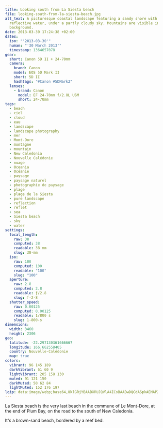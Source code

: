 ```yaml
---
title: Looking south from La Siesta beach
file: looking-south-from-la-siesta-beach.jpg
alt_text: A picturesque coastal landscape featuring a sandy shore with rocks and
  reflective water, under a partly cloudy sky. Mountains are visible in the
  background.
date: 2013-03-30 17:24:38 +02:00
dates:
  iso: "'2013-03-30'"
  human: "'30 March 2013'"
  timestamp: 1364657078
gear:
  short: Canon 5D II + 24-70mm
  camera:
    brand: Canon
    model: EOS 5D Mark II
    short: 5D II
    hashtags: "#Canon #5DMark2"
  lenses:
    - brand: Canon
      model: EF 24-70mm f/2.8L USM
      short: 24-70mm
tags:
  - beach
  - ciel
  - cloud
  - eau
  - landscape
  - landscape photography
  - mer
  - Mont-Dore
  - montagne
  - mountain
  - New Caledonia
  - Nouvelle Calédonie
  - nuage
  - Oceania
  - Océanie
  - paysage
  - paysage naturel
  - photographie de paysage
  - plage
  - plage de la Siesta
  - pure landscape
  - reflection
  - reflet
  - sea
  - Siesta beach
  - sky
  - water
settings:
  focal_length:
    raw: 38
    computed: 38
    readable: 38 mm
    slug: 38-mm
  iso:
    raw: 100
    computed: 100
    readable: "100"
    slug: "100"
  aperture:
    raw: 2.8
    computed: 2.8
    readable: ƒ/2.8
    slug: f-2-8
  shutter_speed:
    raw: 0.00125
    computed: 0.00125
    readable: 1/800 s
    slug: 1-800-s
dimensions:
  width: 3460
  height: 2306
geo:
  latitude: -22.297130361666667
  longitude: 166.662558405
  country: Nouvelle-Calédonie
  map: true
colors:
  vibrant: 96 145 189
  darkVibrant: 61 60 9
  lightVibrant: 205 158 130
  muted: 91 121 150
  darkMuted: 50 62 84
  lightMuted: 152 176 197
lqip: data:image/webp;base64,UklGRjYBAABXRUJQVlA4ICoBAABwDQCdASpkAEMAP2WixVizLSivNfSqMmAsiWMAzj3egYrR0G+ThJJJnWNnzKSDmdyQ8uBlK5PRh0v3LsRqbEAWbbt0gYwbi0KdXF4O483IC6bEOUt1ZPl9X29TFswD0wGj1HUN9RET0DFQSzU0KdwQ6UemGAD0q94v+igfuI30+OZl4Ik/y08qVgQLBospqURZZX67BoZw6AO5b8g95F+pkWq2iE+Jwkv3j0PBy4rpgktgP0ZZULn3KB0M8KK46svCh4e3o6Dxq4I5YJeLtbsa6BHPRnqbwoQaGvwEUyFcNbXYH/W4ENULidGumXKOkPpPbU+7U/vnPTIwAZpqLMNcU2mYwNb+2fsaqlndhFxQ1bMZm+aabBhCeCzgeSmyrhGM3W+FbLKbAAAA
---
```


La Siesta beach is the very last beach in the commune of Le Mont-Dore, at the end of Plum Bay, on the road to the south of New Caledonia.

It's a brown-sand beach, bordered by a reef bed.
